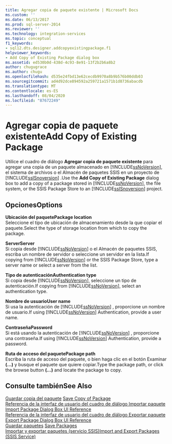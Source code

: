 ```yaml
---
title: Agregar copia de paquete existente | Microsoft Docs
ms.custom: ''
ms.date: 06/13/2017
ms.prod: sql-server-2014
ms.reviewer: ''
ms.technology: integration-services
ms.topic: conceptual
f1_keywords:
- sql12.dts.designer.addcopyexistingpackage.f1
helpviewer_keywords:
- Add Copy of Existing Package dialog box
ms.assetid: ed530b0d-438d-4c93-8e91-13f2b2b6a8b2
author: chugugrace
ms.author: chugu
ms.openlocfilehash: d535e24fbd13e62cecdb9970a8b9b576b00ddb03
ms.sourcegitcommit: ad4d92dce894592a259721a1571b1d8736abacdb
ms.translationtype: MT
ms.contentlocale: es-ES
ms.lasthandoff: 08/04/2020
ms.locfileid: "87672249"
---
```

# <a name="add-copy-of-existing-package"></a><span data-ttu-id="d91f4-102">Agregar copia de paquete existente</span><span class="sxs-lookup"><span data-stu-id="d91f4-102">Add Copy of Existing Package</span></span>
  <span data-ttu-id="d91f4-103">Utilice el cuadro de diálogo **Agregar copia de paquete existente** para agregar una copia de un paquete almacenado en [!INCLUDE[ssNoVersion](../includes/ssnoversion-md.md)], el sistema de archivos o el Almacén de paquetes SSIS en un proyecto de [!INCLUDE[ssISnoversion](../includes/ssisnoversion-md.md)] .</span><span class="sxs-lookup"><span data-stu-id="d91f4-103">Use the **Add Copy of Existing Package** dialog box to add a copy of a package stored in [!INCLUDE[ssNoVersion](../includes/ssnoversion-md.md)], the file system, or the SSIS Package Store to an [!INCLUDE[ssISnoversion](../includes/ssisnoversion-md.md)] project.</span></span>  
  
## <a name="options"></a><span data-ttu-id="d91f4-104">Opciones</span><span class="sxs-lookup"><span data-stu-id="d91f4-104">Options</span></span>  
 <span data-ttu-id="d91f4-105">**Ubicación del paquete**</span><span class="sxs-lookup"><span data-stu-id="d91f4-105">**Package location**</span></span>  
 <span data-ttu-id="d91f4-106">Seleccione el tipo de ubicación de almacenamiento desde la que copiar el paquete.</span><span class="sxs-lookup"><span data-stu-id="d91f4-106">Select the type of storage location from which to copy the package.</span></span>  
  
 <span data-ttu-id="d91f4-107">**Server**</span><span class="sxs-lookup"><span data-stu-id="d91f4-107">**Server**</span></span>  
 <span data-ttu-id="d91f4-108">Si copia desde [!INCLUDE[ssNoVersion](../includes/ssnoversion-md.md)] o el Almacén de paquetes SSIS, escriba un nombre de servidor o seleccione un servidor en la lista.</span><span class="sxs-lookup"><span data-stu-id="d91f4-108">If copying from [!INCLUDE[ssNoVersion](../includes/ssnoversion-md.md)] or the SSIS Package Store, type a server name or select a server from the list.</span></span>  
  
 <span data-ttu-id="d91f4-109">**Tipo de autenticación**</span><span class="sxs-lookup"><span data-stu-id="d91f4-109">**Authentication type**</span></span>  
 <span data-ttu-id="d91f4-110">Si copia desde [!INCLUDE[ssNoVersion](../includes/ssnoversion-md.md)], seleccione un tipo de autenticación.</span><span class="sxs-lookup"><span data-stu-id="d91f4-110">If copying from [!INCLUDE[ssNoVersion](../includes/ssnoversion-md.md)], select an authentication type.</span></span>  
  
 <span data-ttu-id="d91f4-111">**Nombre de usuario**</span><span class="sxs-lookup"><span data-stu-id="d91f4-111">**User name**</span></span>  
 <span data-ttu-id="d91f4-112">Si usa la autenticación de [!INCLUDE[ssNoVersion](../includes/ssnoversion-md.md)] , proporcione un nombre de usuario.</span><span class="sxs-lookup"><span data-stu-id="d91f4-112">If using [!INCLUDE[ssNoVersion](../includes/ssnoversion-md.md)] Authentication, provide a user name.</span></span>  
  
 <span data-ttu-id="d91f4-113">**Contraseña**</span><span class="sxs-lookup"><span data-stu-id="d91f4-113">**Password**</span></span>  
 <span data-ttu-id="d91f4-114">Si está usando la autenticación de [!INCLUDE[ssNoVersion](../includes/ssnoversion-md.md)] , proporcione una contraseña.</span><span class="sxs-lookup"><span data-stu-id="d91f4-114">If using [!INCLUDE[ssNoVersion](../includes/ssnoversion-md.md)] Authentication, provide a password.</span></span>  
  
 <span data-ttu-id="d91f4-115">**Ruta de acceso del paquete**</span><span class="sxs-lookup"><span data-stu-id="d91f4-115">**Package path**</span></span>  
 <span data-ttu-id="d91f4-116">Escriba la ruta de acceso del paquete, o bien haga clic en el botón Examinar **(…)** y busque el paquete que quiere copiar.</span><span class="sxs-lookup"><span data-stu-id="d91f4-116">Type the package path, or click the browse button **(...)** and locate the package to copy.</span></span>  
  
## <a name="see-also"></a><span data-ttu-id="d91f4-117">Consulte también</span><span class="sxs-lookup"><span data-stu-id="d91f4-117">See Also</span></span>  
 <span data-ttu-id="d91f4-118">[Guardar copia del paquete](../../2014/integration-services/save-copy-of-package.md) </span><span class="sxs-lookup"><span data-stu-id="d91f4-118">[Save Copy of Package](../../2014/integration-services/save-copy-of-package.md) </span></span>  
 <span data-ttu-id="d91f4-119">[Referencia de la interfaz de usuario del cuadro de diálogo Importar paquete](../../2014/integration-services/import-package-dialog-box-ui-reference.md) </span><span class="sxs-lookup"><span data-stu-id="d91f4-119">[Import Package Dialog Box UI Reference](../../2014/integration-services/import-package-dialog-box-ui-reference.md) </span></span>  
 <span data-ttu-id="d91f4-120">[Referencia de la interfaz de usuario del cuadro de diálogo Exportar paquete](../../2014/integration-services/export-package-dialog-box-ui-reference.md) </span><span class="sxs-lookup"><span data-stu-id="d91f4-120">[Export Package Dialog Box UI Reference](../../2014/integration-services/export-package-dialog-box-ui-reference.md) </span></span>  
 <span data-ttu-id="d91f4-121">[Guardar paquetes](save-packages.md) </span><span class="sxs-lookup"><span data-stu-id="d91f4-121">[Save Packages](save-packages.md) </span></span>  
 [<span data-ttu-id="d91f4-122">Importar y exportar paquetes &#40;servicio SSIS&#41;</span><span class="sxs-lookup"><span data-stu-id="d91f4-122">Import and Export Packages &#40;SSIS Service&#41;</span></span>](../../2014/integration-services/import-and-export-packages-ssis-service.md)  
  
  
